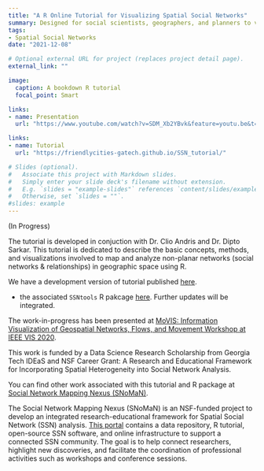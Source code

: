 ```yaml
---
title: "A R Online Tutorial for Visualizing Spatial Social Networks"
summary: Designed for social scientists, geographers, and planners to visualize spatial social networks in R. The tutorial comes with a R package that embed advanced functions and sample datasets. 
tags:
- Spatial Social Networks
date: "2021-12-08"

# Optional external URL for project (replaces project detail page).
external_link: ""

image:
  caption: A bookdown R tutorial
  focal_point: Smart

links:
- name: Presentation 
  url: "https://www.youtube.com/watch?v=SDM_Xb2YBvk&feature=youtu.be&t=10501&ab_channel=IEEEVisualizationConference"

links:
- name: Tutorial 
  url: "https://friendlycities-gatech.github.io/SSN_tutorial/"

# Slides (optional).
#   Associate this project with Markdown slides.
#   Simply enter your slide deck's filename without extension.
#   E.g. `slides = "example-slides"` references `content/slides/example-slides.md`.
#   Otherwise, set `slides = ""`.
#slides: example
---
```


(In Progress)

The tutorial is developed in conjuction with Dr. Clio Andris and Dr. Dipto Sarkar. This tutorial is dedicated to describe the basic concepts, methods, and visualizations involved to map and analyze non-planar networks (social networks & relationships) in geographic space using R. 

We have a development version of tutorial published [here](https://friendlycities-gatech.github.io/SSN_tutorial/). 

- the associated `SSNtools` R pakcage [here](https://github.com/friendlycities-gatech/SSNtools). Further updates will be integrated. 

The work-in-progress has been presented at [MoVIS: Information Visualization of Geospatial Networks, Flows, and Movement Workshop at IEEE VIS 2020](https://www.youtube.com/watch?v=SDM_Xb2YBvk&feature=youtu.be&t=10501&ab_channel=IEEEVisualizationConference). 

This work is funded by a Data Science Research Scholarship from Georgia Tech IDEaS and NSF Career Grant: A Research and Educational Framework for Incorporating Spatial Heterogeneity into Social Network Analysis. 

You can find other work associated with this tutorial and R package at [Social Network Mapping Nexus (SNoMaN)](https://sites.gatech.edu/snoman/). 

The Social Network Mapping Nexus (SNoMaN) is an NSF-funded project to develop an integrated research-educational framework for Spatial Social Network (SSN) analysis. [This portal](https://sites.gatech.edu/snoman/) contains a data repository, R tutorial, open-source SSN software, and online infrastructure to support a connected SSN community. The goal is to help connect researchers, highlight new discoveries, and facilitate the coordination of professional activities such as workshops and conference sessions.
